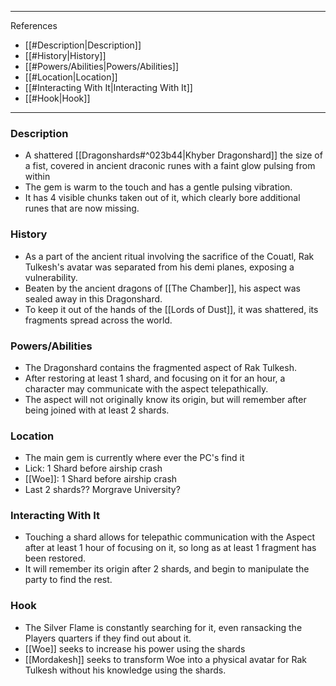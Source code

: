
---

References
- [[#Description|Description]]
- [[#History|History]]
- [[#Powers/Abilities|Powers/Abilities]]
- [[#Location|Location]]
- [[#Interacting With It|Interacting With It]]
- [[#Hook|Hook]]

---

### Description

- A shattered [[Dragonshards#^023b44|Khyber Dragonshard]] the size of a fist, covered in ancient draconic runes with a faint glow pulsing from within
- The gem is warm to the touch and has a gentle pulsing vibration.
- It has 4 visible chunks taken out of it, which clearly bore additional runes that are now missing.

### History

- As a part of the ancient ritual involving the sacrifice of the Couatl, Rak Tulkesh's avatar was separated from his demi planes, exposing a vulnerability. 
- Beaten by the ancient dragons of [[The Chamber]], his aspect was sealed away in this Dragonshard.
- To keep it out of the hands of the [[Lords of Dust]], it was shattered, its fragments spread across the world.

### Powers/Abilities

- The Dragonshard contains the fragmented aspect of Rak Tulkesh.
- After restoring at least 1 shard, and focusing on it for an hour, a character may communicate with the aspect telepathically.
- The aspect will not originally know its origin, but will remember after being joined with at least 2 shards.

### Location

- The main gem is currently where ever the PC's find it
- Lick: 1 Shard before airship crash
- [[Woe]]: 1 Shard before airship crash
- Last 2 shards?? Morgrave University?

### Interacting With It

- Touching a shard allows for telepathic communication with the Aspect after at least 1 hour of focusing on it, so long as at least 1 fragment has been restored.
- It will remember its origin after 2 shards, and begin to manipulate the party to find the rest.

### Hook
- The Silver Flame is constantly searching for it, even ransacking the Players quarters if they find out about it.
- [[Woe]] seeks to increase his power using the shards
- [[Mordakesh]] seeks to transform Woe into a physical avatar for Rak Tulkesh without his knowledge using the shards.